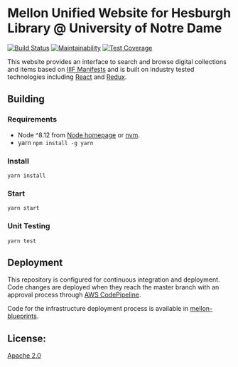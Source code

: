 # Mellon Unified Website for Hesburgh Library @ University of Notre Dame

[![Build Status](https://travis-ci.org/ndlib/mellon-website.svg?branch=master)](https://travis-ci.org/ndlib/mellon-website)
[![Maintainability](https://api.codeclimate.com/v1/badges/6b6a6d8137b35e0f6c9b/maintainability)](https://codeclimate.com/github/ndlib/mellon-website/maintainability)
[![Test Coverage](https://api.codeclimate.com/v1/badges/6b6a6d8137b35e0f6c9b/test_coverage)](https://codeclimate.com/github/ndlib/mellon-website/test_coverage)

This website provides an interface to search and browse digital collections and items based on [IIIF Manifests](https://iiif.io/) and is built on industry tested technologies including [React](https://reactjs.org/) and [Redux](https://redux.js.org/).

## Building
### Requirements

* Node ^8.12 from [Node homepage](https://nodejs.org/en/) or [nvm](https://github.com/creationix/nvm).
* yarn `npm install -g yarn`

### Install

`yarn install`

### Start

`yarn start`

### Unit Testing

`yarn test`

## Deployment

This repository is configured for continuous integration and deployment. Code changes are deployed when they reach the master branch with an approval process through [AWS CodePipeline](https://aws.amazon.com/codepipeline/).

Code for the infrastructure deployment process is available in [mellon-blueprints](https://github.com/ndlib/mellon-blueprints). 

## License:

[Apache 2.0](https://github.com/ndlib/mellon-website/blob/master/LICENSE)
